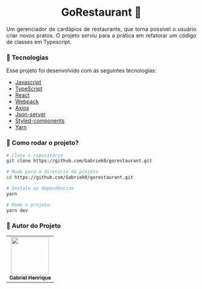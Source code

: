 <h1 align="center">GoRestaurant 🍲</h1>


<p align="justify">Um gerenciador de cardápios de restaurante, que torna possível o usuário criar novos pratos. O projeto serviu para a prática em refatorar um código de classes em Typescript.</p>


### :nut_and_bolt: Tecnologias

Esse projeto foi desenvolvido com as seguintes tecnologias:

- [Javascript][Javascript]
- [TypeScript][Typescript]
- [React][Reactjs]
- [Webpack][Webpack]
- [Axios][Axios]
- [Json-server][Json-server]
- [Styled-components][Styled-components]
- [Yarn][Yarn]

[Javascript]: https://developer.mozilla.org/pt-BR/docs/Web/JavaScript
[Typescript]: https://www.typescriptlang.org/
[Reactjs]: https://reactjs.org
[Webpack]: https://webpack.js.org/
[Axios]: https://axios-http.com/docs/intro
[Json-server]: https://www.npmjs.com/package/json-server
[Styled-components]: https://styled-components.com/
[Yarn]: https://yarnpkg.com/

### 🤔 Como rodar o projeto? 

```bash
# Clone o repositório
git clone https://github.com/Gabriek0/gorestaurant.git

# Mude para o diretório do projeto
cd https://github.com/Gabriek0/gorestaurant.git

# Instale as dependências
yarn

# Rode o projeto
yarn dev
```

### 🧑 Autor do Projeto

<table>
  <tr>
    <td align="center">
      <a href="https://github.com/Gabriek0">
        <img src='https://avatars.githubusercontent.com/u/89749843?v=4' width="100px;" alt=""/>
        <br />
          <sub>
            <b>Gabriel Henrique</b>
          </sub>
      </a>
    </td>

  </tr>
</table>




